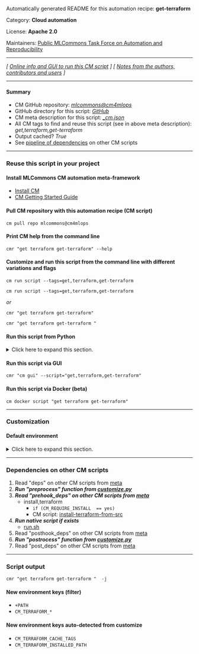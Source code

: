 Automatically generated README for this automation recipe: **get-terraform**

Category: **Cloud automation**

License: **Apache 2.0**

Maintainers: [Public MLCommons Task Force on Automation and Reproducibility](https://github.com/mlcommons/ck/blob/master/docs/taskforce.md)

---
*[ [Online info and GUI to run this CM script](https://access.cknowledge.org/playground/?action=scripts&name=get-terraform,66b33c38a4d7461e) ] [ [Notes from the authors, contributors and users](README-extra.md) ]*

---
#### Summary

* CM GitHub repository: *[mlcommons@cm4mlops](https://github.com/mlcommons/cm4mlops/tree/dev)*
* GitHub directory for this script: *[GitHub](https://github.com/mlcommons/cm4mlops/tree/dev/script/get-terraform)*
* CM meta description for this script: *[_cm.json](_cm.json)*
* All CM tags to find and reuse this script (see in above meta description): *get,terraform,get-terraform*
* Output cached? *True*
* See [pipeline of dependencies](#dependencies-on-other-cm-scripts) on other CM scripts


---
### Reuse this script in your project

#### Install MLCommons CM automation meta-framework

* [Install CM](https://access.cknowledge.org/playground/?action=install)
* [CM Getting Started Guide](https://github.com/mlcommons/ck/blob/master/docs/getting-started.md)

#### Pull CM repository with this automation recipe (CM script)

```cm pull repo mlcommons@cm4mlops```

#### Print CM help from the command line

````cmr "get terraform get-terraform" --help````

#### Customize and run this script from the command line with different variations and flags

`cm run script --tags=get,terraform,get-terraform`

`cm run script --tags=get,terraform,get-terraform `

*or*

`cmr "get terraform get-terraform"`

`cmr "get terraform get-terraform " `


#### Run this script from Python

<details>
<summary>Click here to expand this section.</summary>

```python

import cmind

r = cmind.access({'action':'run'
                  'automation':'script',
                  'tags':'get,terraform,get-terraform'
                  'out':'con',
                  ...
                  (other input keys for this script)
                  ...
                 })

if r['return']>0:
    print (r['error'])

```

</details>


#### Run this script via GUI

```cmr "cm gui" --script="get,terraform,get-terraform"```

#### Run this script via Docker (beta)

`cm docker script "get terraform get-terraform" `

___
### Customization

#### Default environment

<details>
<summary>Click here to expand this section.</summary>

These keys can be updated via `--env.KEY=VALUE` or `env` dictionary in `@input.json` or using script flags.


</details>

___
### Dependencies on other CM scripts


  1. Read "deps" on other CM scripts from [meta](https://github.com/mlcommons/cm4mlops/tree/dev/script/get-terraform/_cm.json)
  1. ***Run "preprocess" function from [customize.py](https://github.com/mlcommons/cm4mlops/tree/dev/script/get-terraform/customize.py)***
  1. ***Read "prehook_deps" on other CM scripts from [meta](https://github.com/mlcommons/cm4mlops/tree/dev/script/get-terraform/_cm.json)***
     * install,terraform
       * `if (CM_REQUIRE_INSTALL  == yes)`
       - CM script: [install-terraform-from-src](https://github.com/mlcommons/cm4mlops/tree/master/script/install-terraform-from-src)
  1. ***Run native script if exists***
     * [run.sh](https://github.com/mlcommons/cm4mlops/tree/dev/script/get-terraform/run.sh)
  1. Read "posthook_deps" on other CM scripts from [meta](https://github.com/mlcommons/cm4mlops/tree/dev/script/get-terraform/_cm.json)
  1. ***Run "postrocess" function from [customize.py](https://github.com/mlcommons/cm4mlops/tree/dev/script/get-terraform/customize.py)***
  1. Read "post_deps" on other CM scripts from [meta](https://github.com/mlcommons/cm4mlops/tree/dev/script/get-terraform/_cm.json)

___
### Script output
`cmr "get terraform get-terraform "  -j`
#### New environment keys (filter)

* `+PATH`
* `CM_TERRAFORM_*`
#### New environment keys auto-detected from customize

* `CM_TERRAFORM_CACHE_TAGS`
* `CM_TERRAFORM_INSTALLED_PATH`